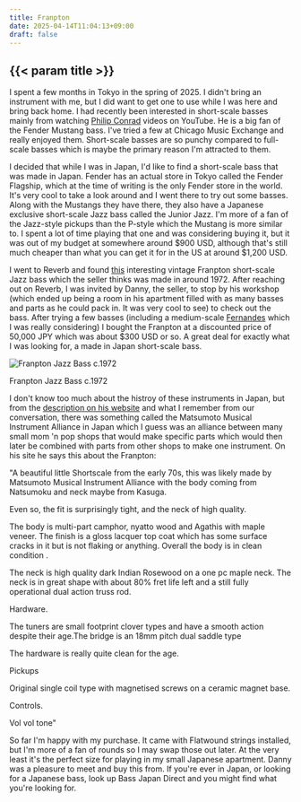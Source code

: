 ```yaml
---
title: Franpton
date: 2025-04-14T11:04:13+09:00
draft: false
---
```


## {{< param title >}}

<section>
I spent a few months in Tokyo in the spring of 2025. I didn't bring an instrument with me, but I did want to get one to use while I was here and bring back home.
I had recently been interested in short-scale basses mainly from watching <a href="https://www.youtube.com/@philipconradmusic">Philip Conrad</a> videos on YouTube. He is a big fan of the Fender Mustang bass. I've tried a few at Chicago Music Exchange and really enjoyed them. Short-scale basses are so punchy compared to full-scale basses which is maybe the primary reason I'm attracted to them.

I decided that while I was in Japan, I'd like to find a short-scale bass that was made in Japan. Fender has an actual store in Tokyo called the Fender Flagship, which at the time of writing is the only Fender store in the world. It's very cool to take a look around and I went there to try out some basses. Along with the Mustangs they have there, they also have a Japanese exclusive short-scale Jazz bass called the Junior Jazz. I'm more of a fan of the Jazz-style pickups than the P-style which the Mustang is more similar to. I spent a lot of time playing that one and was considering buying it, but it was out of my budget at somewhere around $900 USD, although that's still much cheaper than what you can get it for in the US at around $1,200 USD.

I went to Reverb and found <a href="https://reverb.com/item/87072780-franpton-short-scale-jazz-1972-sunburst">this</a> interesting vintage Franpton short-scale Jazz bass which the seller thinks was made in around 1972.
After reaching out on Reverb, I was invited by Danny, the seller, to stop by his workshop (which ended up being a room in his apartment filled with as many basses and parts as he could pack in. It was very cool to see) to check out the bass.
After trying a few basses (including a medium-scale <a href="https://www.youtu.be/sMaHjYJ5dEw">Fernandes</a> which I was really considering) I bought the Franpton at a discounted price of 50,000 JPY which was about $300 USD or so. A great deal for exactly what I was looking for, a made in Japan short-scale bass.

<section class="flexbox-container float-right">
  <section class="frame">
    <img src="/music/franpton.webp" alt="Franpton Jazz Bass c.1972">
    <p>Franpton Jazz Bass c.1972</p>
  </section>
</section>

I don't know too much about the histroy of these instruments in Japan, but from the <a href="https://bassjapandirect.myshopify.com/products/japan-vintage-short-scale-jazz-bass-franpton-circa-1972">description on his website</a> and what I remember from our conversation, there was something called the Matsumoto Musical Instrument Alliance in Japan which I guess was an alliance between many small mom 'n pop shops that would make specific parts which would then later be combined with parts from other shops to make one instrument. On his site he says this about the Franpton:


"A beautiful little Shortscale from the early 70s, this was likely made by Matsumoto Musical Instrument Alliance with the body coming from Natsumoku and neck maybe from Kasuga. 

Even so, the fit is surprisingly tight, and the neck of high quality. 

The body is multi-part camphor, nyatto wood and Agathis with maple veneer. The finish is a gloss lacquer top coat which has some surface cracks in it but is not flaking or anything. Overall the body is in clean condition .

The neck is high quality dark Indian Rosewood on a one pc maple neck. The neck is in great shape with about 80% fret life left and a still fully operational dual action truss rod. 

Hardware.

The tuners are small footprint clover types and have a smooth action despite their age.The bridge is an 18mm pitch dual saddle type 

The hardware is really quite clean for the age. 

Pickups 

Original single coil type with magnetised screws on a ceramic magnet base. 

Controls. 

Vol vol tone"

So far I'm happy with my purchase. It came with Flatwound strings installed, but I'm more of a fan of rounds so I may swap those out later. At the very least it's the perfect size for playing in my small Japanese apartment. Danny was a pleasure to meet and buy this from.
If you're ever in Japan, or looking for a Japanese bass, look up Bass Japan Direct and you might find what you're looking for.
</section>
